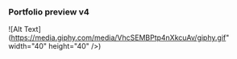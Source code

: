 ### Portfolio preview v4

![Alt Text] (https://media.giphy.com/media/VhcSEMBPtp4nXkcuAv/giphy.gif" width="40" height="40" />)